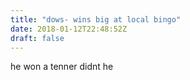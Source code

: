 ```yaml
---
title: "dows- wins big at local bingo"
date: 2018-01-12T22:48:52Z
draft: false
---
```


he won a tenner didnt he